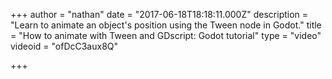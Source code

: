 +++
author = "nathan"
date = "2017-06-18T18:18:11.000Z"
description = "Learn to animate an object's position using the Tween node in Godot."
title = "How to animate with Tween and GDscript: Godot tutorial"
type = "video"
videoid = "ofDcC3aux8Q"

+++

